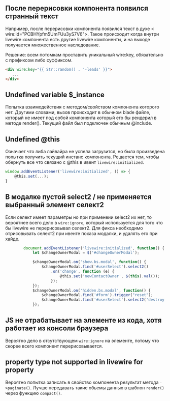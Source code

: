 ## После перерисовки компонента появился странный текст

Например, после перерисовки компонента появился текст в духе < wire:id="PCBHYpfm5UmFUu3yS7V6">. Такое происходит когда внутри livewire компонента есть другие livewire компоненты, и на выходе получается множественное наследование.

Решение: всем потомкам проставить уникальный wire:key, обязательно с префиксом либо суффиксом.
```html
<div wire:key="{{ Str::random() . '-leads' }}">
   ...
</div>
```
## Undefined variable $_instance

Попытка взаимодействия с методом/свойством компонента которого нет. Другими словами, вызов происходит в обычном blade файле, который не имеет под собой компонента который его бы рендерил в методе render(). Текущий файл был подключен обычным @include.

## Undefined @this 

Означает что либа лайвайра не успела загрузится, но была произведена попытка получить текущий инстанс компонента. Решается тем, чтобы обернуть все что связано с @this в ивент `livewire:initialized`.

```js
window.addEventListener('livewire:initialized', () => {
    @this.set(...);
}
```

## В модалке пустой select2 / не применяется выбранный элемент селект2

Если селект имеет параметры но при применеии select2 их нет, то вероятнее всего дело в `wire:ignore`, который используется для того что бы livewire не перерисовывал селект2. Для фикса необходимо отрисовывать селект2 при ивенте показа модалки, и удалять его при хайде.

```js
        document.addEventListener('livewire:initialized', function() {
            let $changeOwnerModal = $('#changeOwnerModal');

            $changeOwnerModal.on('show.bs.modal', function() {
                $changeOwnerModal.find('#userSelect').select2()
                    .on('change', function (e) {
                        @this.set('newContactOwner', $(this).val());
                    });
            });
            $changeOwnerModal.on('hidden.bs.modal', function() {
                $changeOwnerModal.find('#form').trigger("reset");
                $changeOwnerModal.find('#userSelect').select2('destroy');
            });
```

## JS не отрабатывает на элементе из кода, хотя работает из консоли браузера

Вероятно дело в отсутствующем `wire:ignore` на элементе, потому что скорее всего компонент перерисовывается.

## property type not supported in livewire for property

Вероятно попытка записать в свойство компонента результат метода `->paginate()`. Лучше передавать такие обьемы данных в шаблон `render()` через функцию `compact()`.
